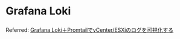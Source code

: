 # Grafana Loki
###
Referred: [Grafana Loki＋PromtailでvCenter/ESXiのログを可視化する](https://qiita.com/shotatada/items/be9627ef30102f8f2730) 
